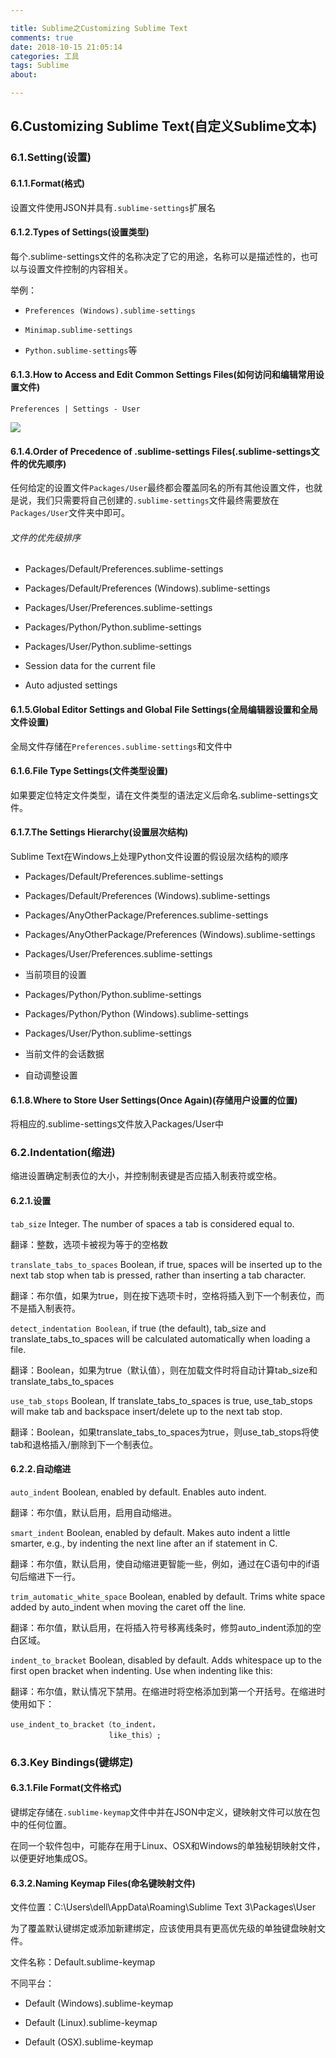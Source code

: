 ```yaml
---

title: Sublime之Customizing Sublime Text
comments: true
date: 2018-10-15 21:05:14
categories: 工具
tags: Sublime
about:

---
```


## 6.Customizing Sublime Text(自定义Sublime文本)

### 6.1.Setting(设置)

#### 6.1.1.Format(格式)

设置文件使用JSON并具有`.sublime-settings`扩展名

#### 6.1.2.Types of Settings(设置类型)

每个.sublime-settings文件的名称决定了它的用途，名称可以是描述性的，也可以与设置文件控制的内容相关。

举例：

* `Preferences (Windows).sublime-settings`

* `Minimap.sublime-settings`

* `Python.sublime-settings`等

#### 6.1.3.How to Access and Edit Common Settings Files(如何访问和编辑常用设置文件)

`Preferences | Settings - User`

![ ](https://www.cnblogs.com/images/cnblogs_com/cliy-10/1310958/o_46.png)

#### 6.1.4.Order of Precedence of .sublime-settings Files(.sublime-settings文件的优先顺序)

任何给定的设置文件`Packages/User`最终都会覆盖同名的所有其他设置文件，也就是说，我们只需要将自己创建的`.sublime-settings`文件最终需要放在`Packages/User`文件夹中即可。

###### 文件的优先级排序

* Packages/Default/Preferences.sublime-settings

* Packages/Default/Preferences (Windows).sublime-settings

* Packages/User/Preferences.sublime-settings

* Packages/Python/Python.sublime-settings

* Packages/User/Python.sublime-settings

* Session data for the current file

* Auto adjusted settings

#### 6.1.5.Global Editor Settings and Global File Settings(全局编辑器设置和全局文件设置)

全局文件存储在`Preferences.sublime-settings`和文件中

#### 6.1.6.File Type Settings(文件类型设置)

如果要定位特定文件类型，请在文件类型的语法定义后命名.sublime-settings文件。

#### 6.1.7.The Settings Hierarchy(设置层次结构)

Sublime Text在Windows上处理Python文件设置的假设层次结构的顺序

* Packages/Default/Preferences.sublime-settings

* Packages/Default/Preferences (Windows).sublime-settings

* Packages/AnyOtherPackage/Preferences.sublime-settings

* Packages/AnyOtherPackage/Preferences (Windows).sublime-settings

* Packages/User/Preferences.sublime-settings

* 当前项目的设置

* Packages/Python/Python.sublime-settings

* Packages/Python/Python (Windows).sublime-settings

* Packages/User/Python.sublime-settings

* 当前文件的会话数据

* 自动调整设置

#### 6.1.8.Where to Store User Settings(Once Again)(存储用户设置的位置)

将相应的.sublime-settings文件放入Packages/User中

### 6.2.Indentation(缩进)

缩进设置确定制表位的大小，并控制制表键是否应插入制表符或空格。

#### 6.2.1.设置

`tab_size`	Integer. The number of spaces a tab is considered equal to.

翻译：整数，选项卡被视为等于的空格数

`translate_tabs_to_spaces`	Boolean, if true, spaces will be inserted up to the next tab stop when tab is pressed, rather than inserting a tab character.

翻译：布尔值，如果为true，则在按下选项卡时，空格将插入到下一个制表位，而不是插入制表符。

`detect_indentation	Boolean`, if true (the default), tab_size and translate_tabs_to_spaces will be calculated automatically when loading a file.

翻译：Boolean，如果为true（默认值），则在加载文件时将自动计算tab_size和translate_tabs_to_spaces

`use_tab_stops`	Boolean, If translate_tabs_to_spaces is true, use_tab_stops will make tab and backspace insert/delete up to the next tab stop.

翻译：Boolean，如果translate_tabs_to_spaces为true，则use_tab_stops将使tab和退格插入/删除到下一个制表位。

#### 6.2.2.自动缩进

`auto_indent`	Boolean, enabled by default. Enables auto indent.

翻译：布尔值，默认启用，启用自动缩进。

`smart_indent`	 Boolean, enabled by default. Makes auto indent a little smarter, e.g., by indenting the next line after an if statement in C.

翻译：布尔值，默认启用，使自动缩进更智能一些，例如，通过在C语句中的if语句后缩进下一行。

`trim_automatic_white_space`   Boolean, enabled by default. Trims white space added by auto_indent when moving the caret off the line.

翻译：布尔值，默认启用，在将插入符号移离线条时，修剪auto_indent添加的空白区域。

`indent_to_bracket`	 Boolean, disabled by default. Adds whitespace up to the first open bracket when indenting. Use when indenting like this:

翻译：布尔值，默认情况下禁用。在缩进时将空格添加到第一个开括号。在缩进时使用如下：

```
use_indent_to_bracket（to_indent，
                      like_this）;
```

### 6.3.Key Bindings(键绑定)

#### 6.3.1.File Format(文件格式)

键绑定存储在`.sublime-keymap`文件中并在JSON中定义，键映射文件可以放在包中的任何位置。

在同一个软件包中，可能存在用于Linux、OSX和Windows的单独秘钥映射文件，以便更好地集成OS。

#### 6.3.2.Naming Keymap Files(命名键映射文件)

文件位置：C:\Users\dell\AppData\Roaming\Sublime Text 3\Packages\User

为了覆盖默认键绑定或添加新建绑定，应该使用具有更高优先级的单独键盘映射文件。

文件名称：Default.sublime-keymap

不同平台：

* Default (Windows).sublime-keymap

* Default (Linux).sublime-keymap

* Default (OSX).sublime-keymap
